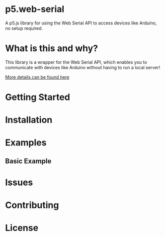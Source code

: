 # p5.web-serial
A p5.js library for using the Web Serial API to access devices like Arduino, no setup required.

# What is this and why?
This library is a wrapper for the Web Serial API, which enables you to communicate with devices like Arduino without having to run a local server! 

[More details can be found here](https://web.dev/serial/)

# Getting Started

# Installation

# Examples
## Basic Example

# Issues

# Contributing

# License



<!-- todo: 
check for support
polyfill -->